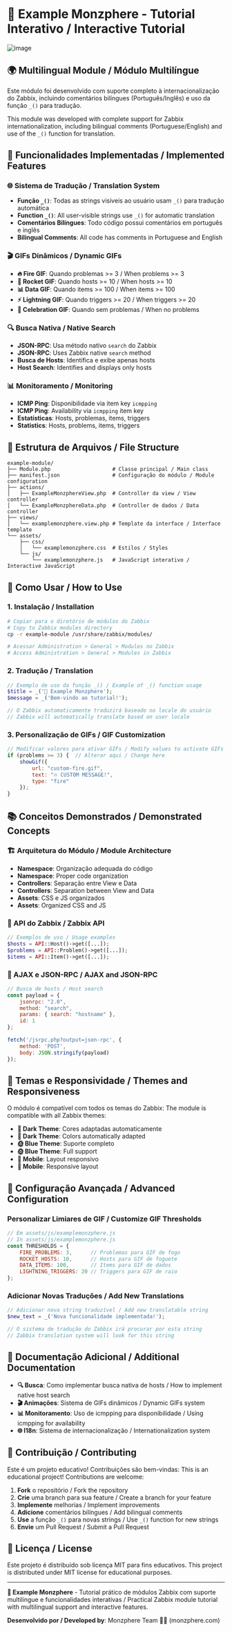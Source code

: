 # 🎯 Example Monzphere - Tutorial Interativo / Interactive Tutorial

![image](https://github.com/user-attachments/assets/0299be87-d1ac-4de1-a7ab-cc7e54473b25)


## 🌍 Multilingual Module / Módulo Multilíngue

Este módulo foi desenvolvido com suporte completo à internacionalização do Zabbix, incluindo comentários bilíngues (Português/Inglês) e uso da função `_()` para tradução.

This module was developed with complete support for Zabbix internationalization, including bilingual comments (Portuguese/English) and use of the `_()` function for translation.

## 🔧 Funcionalidades Implementadas / Implemented Features

### 🌐 Sistema de Tradução / Translation System
- **Função `_()`**: Todas as strings visíveis ao usuário usam `_()` para tradução automática
- **Function `_()`**: All user-visible strings use `_()` for automatic translation
- **Comentários Bilíngues**: Todo código possui comentários em português e inglês
- **Bilingual Comments**: All code has comments in Portuguese and English

### 🎬 GIFs Dinâmicos / Dynamic GIFs
- **🔥 Fire GIF**: Quando problemas >= 3 / When problems >= 3
- **🚀 Rocket GIF**: Quando hosts >= 10 / When hosts >= 10  
- **📊 Data GIF**: Quando items >= 100 / When items >= 100
- **⚡ Lightning GIF**: Quando triggers >= 20 / When triggers >= 20
- **🎉 Celebration GIF**: Quando sem problemas / When no problems

### 🔍 Busca Nativa / Native Search
- **JSON-RPC**: Usa método nativo `search` do Zabbix
- **JSON-RPC**: Uses Zabbix native `search` method
- **Busca de Hosts**: Identifica e exibe apenas hosts
- **Host Search**: Identifies and displays only hosts

### 📊 Monitoramento / Monitoring  
- **ICMP Ping**: Disponibilidade via item key `icmpping`
- **ICMP Ping**: Availability via `icmpping` item key
- **Estatísticas**: Hosts, problemas, items, triggers
- **Statistics**: Hosts, problems, items, triggers

## 📁 Estrutura de Arquivos / File Structure

```
example-module/
├── Module.php                    # Classe principal / Main class
├── manifest.json                 # Configuração do módulo / Module configuration
├── actions/
│   ├── ExampleMonzphereView.php  # Controller da view / View controller
│   └── ExampleMonzphereData.php  # Controller de dados / Data controller
├── views/
│   └── examplemonzphere.view.php # Template da interface / Interface template
└── assets/
    ├── css/
    │   └── examplemonzphere.css  # Estilos / Styles
    └── js/
        └── examplemonzphere.js   # JavaScript interativo / Interactive JavaScript
```

## 🚀 Como Usar / How to Use

### 1. Instalação / Installation
```bash
# Copiar para o diretório de módulos do Zabbix
# Copy to Zabbix modules directory
cp -r example-module /usr/share/zabbix/modules/

# Acessar Administration > General > Modules no Zabbix
# Access Administration > General > Modules in Zabbix
```

### 2. Tradução / Translation
```php
// Exemplo de uso da função _() / Example of _() function usage
$title = _('🎯 Example Monzphere');
$message = _('Bem-vindo ao tutorial!');

// O Zabbix automaticamente traduzirá baseado no locale do usuário
// Zabbix will automatically translate based on user locale
```

### 3. Personalização de GIFs / GIF Customization
```javascript
// Modificar valores para ativar GIFs / Modify values to activate GIFs
if (problems >= 3) {  // Alterar aqui / Change here
    showGif({
        url: "custom-fire.gif",
        text: "🔥 CUSTOM MESSAGE!",
        type: "fire"
    });
}
```

## 📚 Conceitos Demonstrados / Demonstrated Concepts

### 🏗️ Arquitetura do Módulo / Module Architecture
- **Namespace**: Organização adequada do código
- **Namespace**: Proper code organization
- **Controllers**: Separação entre View e Data
- **Controllers**: Separation between View and Data
- **Assets**: CSS e JS organizados
- **Assets**: Organized CSS and JS

### 🔗 API do Zabbix / Zabbix API
```php
// Exemplos de uso / Usage examples
$hosts = API::Host()->get([...]);
$problems = API::Problem()->get([...]);
$items = API::Item()->get([...]);
```

### 📡 AJAX e JSON-RPC / AJAX and JSON-RPC
```javascript
// Busca de hosts / Host search
const payload = {
    jsonrpc: "2.0",
    method: "search",
    params: { search: "hostname" },
    id: 1
};

fetch('/jsrpc.php?output=json-rpc', {
    method: 'POST',
    body: JSON.stringify(payload)
});
```

## 🎨 Temas e Responsividade / Themes and Responsiveness

O módulo é compatível com todos os temas do Zabbix:
The module is compatible with all Zabbix themes:

- **🌙 Dark Theme**: Cores adaptadas automaticamente
- **🌙 Dark Theme**: Colors automatically adapted  
- **🌞 Blue Theme**: Suporte completo
- **🌞 Blue Theme**: Full support
- **📱 Mobile**: Layout responsivo
- **📱 Mobile**: Responsive layout

## 🔧 Configuração Avançada / Advanced Configuration

### Personalizar Limiares de GIF / Customize GIF Thresholds
```javascript
// Em assets/js/examplemonzphere.js
// In assets/js/examplemonzphere.js
const THRESHOLDS = {
    FIRE_PROBLEMS: 3,      // Problemas para GIF de fogo
    ROCKET_HOSTS: 10,      // Hosts para GIF de foguete  
    DATA_ITEMS: 100,       // Items para GIF de dados
    LIGHTNING_TRIGGERS: 20 // Triggers para GIF de raio
};
```

### Adicionar Novas Traduções / Add New Translations
```php
// Adicionar nova string traduzível / Add new translatable string
$new_text = _('Nova funcionalidade implementada!');

// O sistema de tradução do Zabbix irá procurar por esta string
// Zabbix translation system will look for this string
```

## 📖 Documentação Adicional / Additional Documentation

- **🔍 Busca**: Como implementar busca nativa de hosts / How to implement native host search
- **🎬 Animações**: Sistema de GIFs dinâmicos / Dynamic GIFs system  
- **📊 Monitoramento**: Uso de icmpping para disponibilidade / Using icmpping for availability
- **🌐 I18n**: Sistema de internacionalização / Internationalization system

## 🤝 Contribuição / Contributing

Este é um projeto educativo! Contribuições são bem-vindas:
This is an educational project! Contributions are welcome:

1. **Fork** o repositório / Fork the repository
2. **Crie** uma branch para sua feature / Create a branch for your feature  
3. **Implemente** melhorias / Implement improvements
4. **Adicione** comentários bilíngues / Add bilingual comments
5. **Use** a função `_()` para novas strings / Use `_()` function for new strings
6. **Envie** um Pull Request / Submit a Pull Request

## 📄 Licença / License

Este projeto é distribuído sob licença MIT para fins educativos.
This project is distributed under MIT license for educational purposes.

---

**🎯 Example Monzphere** - Tutorial prático de módulos Zabbix com suporte multilíngue e funcionalidades interativas / Practical Zabbix module tutorial with multilingual support and interactive features.

**Desenvolvido por / Developed by**: Monzphere Team 👨‍💻 (monzphere.com)
